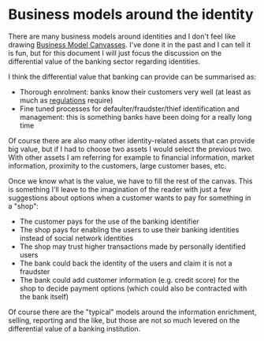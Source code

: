 # Business models around the identity

There are many business models around identities and I don't feel like drawing [Business Model Canvasses](https://en.wikipedia.org/wiki/Business_Model_Canvas). I've done it in the past and I can tell it is fun, but for this document I will just focus the discussion on the differential value of the banking sector regarding identities.

I think the differential value that banking can provide can be summarised as:

- Thorough enrolment: banks know their customers very well (at least as much as [regulations](https://en.wikipedia.org/wiki/Know_your_customer) require)
- Fine tuned processes for defaulter/fraudster/thief identification and management: this is something banks have been doing for a really long time

Of course there are also many other identity-related assets that can provide big value, but if I had to choose two assets I would select the previous two. With other assets I am referring for example to financial information, market information, proximity to the customers, large customer bases, etc.

Once we know what is the value, we have to fill the rest of the canvas. This is something I'll leave to the imagination of the reader with just a few suggestions about options when a customer wants to pay for something in a "shop":

- The customer pays for the use of the banking identifier
- The shop pays for enabling the users to use their banking identities instead of social network identities
- The shop may trust higher transactions made by personally identified users
- The bank could back the identity of the users and claim it is not a fraudster
- The bank could add customer information (e.g. credit score) for the shop to decide payment options (which could also be contracted with the bank itself)

Of course there are the "typical" models around the information enrichment, selling, reporting and the like, but those are not so much levered on the differential value of a banking institution.

